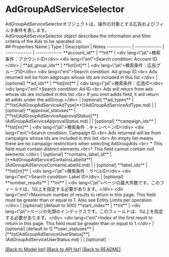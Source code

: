 # AdGroupAdServiceSelector

<div lang=\"ja\">AdGroupAdServiceSelectorオブジェクトは、操作の対象とする広告およびフィルタ条件を表します。</div> <div lang=\"en\">AdGroupAdServiceSelector object describes the information and filter criteria of the Ads to be operated on.</div> 
## Properties
Name | Type | Description | Notes
------------ | ------------- | ------------- | -------------
**account_id** | **int** | &lt;div lang&#x3D;\&quot;ja\&quot;&gt;検索条件：アカウントID&lt;/div&gt; &lt;div lang&#x3D;\&quot;en\&quot;&gt;Search condition: Account ID.&lt;/div&gt;  | 
**ad_group_ids** | **list[int]** | &lt;div lang&#x3D;\&quot;ja\&quot;&gt;検索条件：広告グループID&lt;/div&gt; &lt;div lang&#x3D;\&quot;en\&quot;&gt;Search condition: Ad group ID.&lt;br&gt; Ads returned will be from adgroups whose ids are included in this list.&lt;/div&gt;  | [optional] 
**ad_ids** | **list[int]** | &lt;div lang&#x3D;\&quot;ja\&quot;&gt;検索条件：広告ID&lt;/div&gt; &lt;div lang&#x3D;\&quot;en\&quot;&gt;Search condition: Ad ID.&lt;br&gt; Ads will return from ads whose ids are included in this list.&lt;br&gt; If you omit adIds field, it will return all adIds under the adGroup.&lt;/div&gt;  | [optional] 
**ad_types** | [**list[AdGroupAdServiceAdType]**](AdGroupAdServiceAdType.md) |  | [optional] 
**approval_statuses** | [**list[AdGroupAdServiceApprovalStatus]**](AdGroupAdServiceApprovalStatus.md) |  | [optional] 
**campaign_ids** | **list[int]** | &lt;div lang&#x3D;\&quot;ja\&quot;&gt;検索条件：キャンペーンID&lt;/div&gt; &lt;div lang&#x3D;\&quot;en\&quot;&gt;Search condition: Campaign ID.&lt;br&gt; Ads returned will be from campaigns whose ids are included in this list.&lt;br&gt; An empty list means there are no campaign restrictions when selecting AdGroupAds.&lt;br&gt; * This field must contain distinct elements.&lt;br&gt;* This field cannot contain null elements.&lt;/div&gt;  | [optional] 
**contains_label_id** | [**AdGroupAdServiceContainsLabelId**](AdGroupAdServiceContainsLabelId.md) |  | [optional] 
**label_ids** | **list[int]** | &lt;div lang&#x3D;\&quot;ja\&quot;&gt;検索条件：ラベルID&lt;/div&gt; &lt;div lang&#x3D;\&quot;en\&quot;&gt;Search condition: Label ID&lt;/div&gt;  | [optional] 
**number_results** | **int** | &lt;div lang&#x3D;\&quot;ja\&quot;&gt;ページの最大件数です。このフィールドは、1以上を指定する必要があります。&lt;/div&gt; &lt;div lang&#x3D;\&quot;en\&quot;&gt;Maximum number of results to return in this page. This field must be greater than or equal to 1. Also see Entity Limits per operation.&lt;/div&gt;  | [optional] [default to 500]
**start_index** | **int** | &lt;div lang&#x3D;\&quot;ja\&quot;&gt;ページの先頭のインデックスです。このフィールドは、1以上を指定する必要があります。&lt;/div&gt; &lt;div lang&#x3D;\&quot;en\&quot;&gt;Index of the first result to return in this page. This field must be greater than or equal to 1.&lt;/div&gt;  | [optional] [default to 1]
**user_statuses** | [**list[AdGroupAdServiceUserStatus]**](AdGroupAdServiceUserStatus.md) |  | [optional] 

[[Back to Model list]](../README.md#documentation-for-models) [[Back to API list]](../README.md#documentation-for-api-endpoints) [[Back to README]](../README.md)


